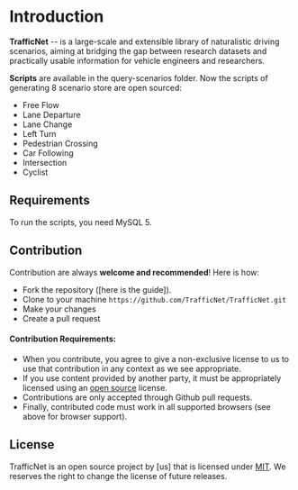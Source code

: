 Introduction
============

**TrafficNet** -- is a large-scale and extensible library of naturalistic driving scenarios, aiming at bridging the gap between research datasets and practically usable information for vehicle engineers and researchers.

**Scripts** are available in the query-scenarios folder. Now the scripts of generating 8 scenario store are open sourced:

- Free Flow
- Lane Departure
- Lane Change
- Left Turn
- Pedestrian Crossing
- Car Following
- Intersection
- Cyclist

Requirements
------------
To run the scripts, you need MySQL 5.

Contribution
------------
Contribution are always **welcome and recommended**! Here is how:

- Fork the repository ([here is the guide]).
- Clone to your machine ```https://github.com/TrafficNet/TrafficNet.git ```
- Make your changes
- Create a pull request

#### Contribution Requirements:

- When you contribute, you agree to give a non-exclusive license to us to use that contribution in any context as we see appropriate.
- If you use content provided by another party, it must be appropriately licensed using an [open source](http://opensource.org/licenses) license.
- Contributions are only accepted through Github pull requests.
- Finally, contributed code must work in all supported browsers (see above for browser support).

License
-------
TrafficNet is an open source project by [us] that is licensed under [MIT](http://opensource.org/licenses/MIT). We
reserves the right to change the license of future releases.

